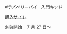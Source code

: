 #ラズベリーパイ　入門キッド

[購入サイト](https://www.amazon.co.jp/gp/product/B06W54L7B5/ref=ppx_yo_dt_b_asin_title_o08_s00?ie=UTF8&psc=1)

勉強開始　 7 月 27 日〜
